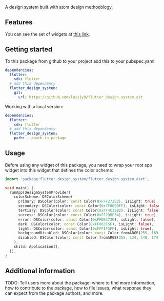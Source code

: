 A design system built with atom design methodology.

## Features

You can see the set of widgets at [this link](https://luis1y0.github.io/flutter_design_system/).

## Getting started

To this package from github to your project add this to your pubspec.yaml:

```yaml
dependencies:
  flutter:
    sdk: flutter
  # add this dependency
  flutter_design_system:
    git:
      url: https://github.com/luis1y0/flutter_design_system.git
```

Working with a local version:

```yaml
dependencies:
  flutter:
    sdk: flutter
  # add this dependency
  flutter_design_system:
    path: ../path-to-package
```

## Usage

Before using any widget of this package, you need to wrap your root app widget
into this widget that defines the color scheme:

```dart
import 'package:flutter_design_system/flutter_design_system.dart';

void main() {
  runApp(DesignSystemProvider(
    colorScheme: DSColorScheme(
      primary: DSColor(color: const Color(0xFFF273B2), isLight: true),
      secondary: DSColor(color: const Color(0xFF0099FF), isLight: false),
      tertiary: DSColor(color: const Color(0xFF4C3BB2), isLight: false),
      success: DSColor(color: const Color(0xFF2DBF34), isLight: true),
      error: DSColor(color: const Color(0xFFDE3730), isLight: false),
      dark: DSColor(color: const Color(0xFF003F5F), isLight: false),
      light: DSColor(color: const Color(0xFFF1F5FF), isLight: true),
      backgroundDisabled: DSColor(color: const Color.fromARGB(255, 163, 173, 201), isLight: true),
      disabled: DSColor(color: const Color.fromARGB(255, 134, 140, 174), isLight: true),
    ),
    child: Application(),
  ));
}
```

## Additional information

TODO: Tell users more about the package: where to find more information, how to
contribute to the package, how to file issues, what response they can expect
from the package authors, and more.

